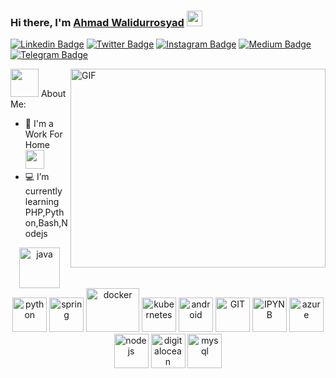 ### Hi there, I'm <a href="https://gkassym.netlify.app" target="_blank">Ahmad Walidurrosyad</a> <img src="https://media.giphy.com/media/hvRJCLFzcasrR4ia7z/giphy.gif" width="25px">

[![Linkedin Badge](https://img.shields.io/badge/-LinkedIn-0e76a8?style=flat-square&logo=Linkedin&logoColor=white)](https://linkedin.com/in/ahmad.walidurrosyad)
[![Twitter Badge](https://img.shields.io/badge/-Twitter-00acee?style=flat-square&logo=Twitter&logoColor=white)](https://twitter.com/rosyadrasta)
[![Instagram Badge](https://img.shields.io/badge/-Instagram-e4405f?style=flat-square&logo=Instagram&logoColor=white)](https://instagram.com/walidurrosyad/)
[![Medium Badge](https://img.shields.io/badge/medium-%2312100E.svg?&style=for-square&logo=medium&logoColor=white)](https://rosyad.medium.com/)
[![Telegram Badge](https://img.shields.io/badge/-Telegram-0088cc?style=flat-square&logo=Telegram&logoColor=white)](https://t.me/rosyad02)

<img align="right" alt="GIF" src="https://github.com/Gapur/Gapur/blob/master/coding.gif?raw=true" width="408" height="318" />


<img src="https://github.com/TheDudeThatCode/TheDudeThatCode/blob/master/Assets/Developer.gif" width="45px"> About Me:

- 🏦 I'm a Work For Home
      <img src="https://media.giphy.com/media/WUlplcMpOCEmTGBtBW/giphy.gif" width="30">
- 💻 I’m currently learning PHP,Python,Bash,Nodejs

<p align="center">
      <img src="https://www.vectorlogo.zone/logos/java/java-icon.svg" alt="java" width="65" height="65"/> 
      <img src="https://www.vectorlogo.zone/logos/python/python-icon.svg" alt="python" width="55" height="55"/>
      <img src="https://www.vectorlogo.zone/logos/springio/springio-icon.svg" alt="spring" width="55" height="55"/>
      <img src="https://www.vectorlogo.zone/logos/docker/docker-icon.svg" alt="docker" width="85" height="70"/> 
      <img src="https://www.vectorlogo.zone/logos/kubernetes/kubernetes-icon.svg" alt="kubernetes" width="55" height="55"/>
      <img src="https://www.vectorlogo.zone/logos/android/android-icon.svg" alt="android" width="55" height="55"/>
      <img src="https://www.vectorlogo.zone/logos/git-scm/git-scm-icon.svg" alt="GIT" width="55" height="55"/> 
      <img src="https://www.vectorlogo.zone/logos/jupyter/jupyter-icon.svg" alt="IPYNB" width="55" height="55"/> 
      <img src="https://www.vectorlogo.zone/logos/microsoft_azure/microsoft_azure-icon.svg" alt="azure" width="55" height="55"/> 
 <img src="https://www.vectorlogo.zone/logos/nodejs/nodejs-icon.svg" alt="nodejs" width="55" height="55"/> 
  <img src="https://www.vectorlogo.zone/logos/digitalocean/digitalocean-official.svg" alt="digitalocean" width="55" height="55"/> 
      <img src="https://www.vectorlogo.zone/logos/mysql/mysql-ar21.svg" alt="mysql" width="55" height="55"/> 
</p>
<!-- 
[![Spotify](https://novatorem.vercel.app/api/spotify)](https://open.spotify.com/track/1rRhkSL28ko0rj9k8Gvdlb) -->
